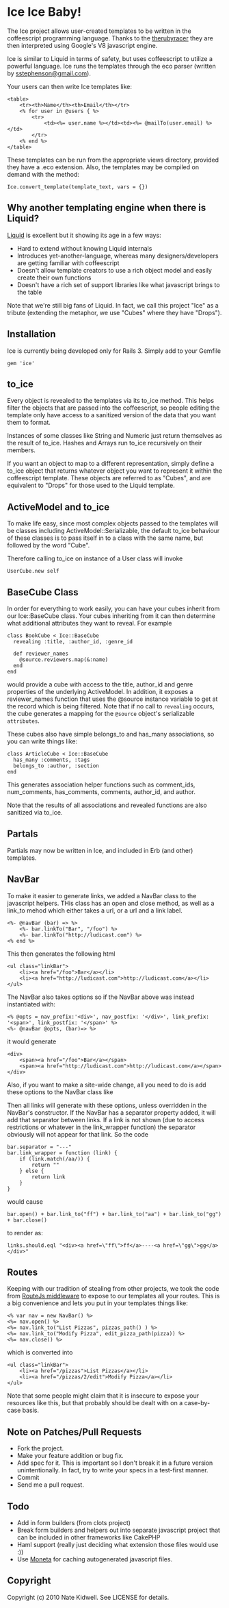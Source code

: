 # Ice Ice Baby!

The Ice project allows user-created templates to be written in the coffeescript programming language.  Thanks to the [therubyracer](http://github.com/cowboyd/therubyracer) they are then interpreted using Google's V8 javascript engine.

Ice is similar to Liquid in terms of safety, but uses coffeescript to utilize a powerful language.  Ice runs the templates through the eco parser (written by [sstephenson@gmail.com](https://github.com/sstephenson/eco)).

Your users can then write Ice templates like:

    <table>
        <tr><th>Name</th><th>Email</th></tr>
        <% for user in @users { %>
            <tr>
                <td><%= user.name %></td><td><%= @mailTo(user.email) %></td>
            </tr>
        <% end %>
    </table>

These templates can be run from the appropriate views directory, provided they have a .eco extension.  Also, the templates may be compiled on demand with the method:

    Ice.convert_template(template_text, vars = {})

## Why another templating engine when there is Liquid?

[Liquid](http://github.com/tobi/liquid) is excellent but it showing its age in a few ways:

* Hard to extend without knowing Liquid internals
* Introduces yet-another-language, whereas many designers/developers are getting familiar with coffeescript
* Doesn't allow template creators to use a rich object model and easily create their own functions
* Doesn't have a rich set of support libraries like what javascript brings to the table

Note that we're still big fans of Liquid.  In fact, we call this project "Ice" as a tribute (extending the metaphor, we use "Cubes" where they have "Drops").

## Installation

Ice is currently being developed only for Rails 3.  Simply add to your Gemfile

    gem 'ice'

## to_ice

Every object is revealed to the templates via its to_ice method.  This helps filter the objects that are passed into the coffeescript, so people editing the template only have access to a sanitized version of the data that you want them to format.

Instances of some classes like String and Numeric just return themselves as the result of to_ice.  Hashes and Arrays run to_ice recursively on their members.

If you want an object to map to a different representation, simply define a to_ice object that returns whatever object you want to represent it within the coffeescript template.  These objects are referred to as "Cubes", and are equivalent to "Drops" for those used to the Liquid template.

## ActiveModel and to_ice

To make life easy, since most complex objects passed to the templates will be classes including ActiveModel::Serializable, the default to_ice behaviour of these classes is to pass itself in to a class with the same name, but followed by the word "Cube".

Therefore calling to_ice on instance of a User class will invoke

    UserCube.new self

## BaseCube Class

In order for everything to work easily, you can have your cubes inherit from our Ice::BaseCube class.  Your cubes inheriting from it can then determine what additional attributes they want to reveal.  For example

    class BookCube < Ice::BaseCube
      revealing :title, :author_id, :genre_id

      def reviewer_names
        @source.reviewers.map(&:name)
      end
    end

would provide a cube with access to the title, author_id and genre properties of the underlying ActiveModel.  In addition, it exposes a reviewer_names function that uses the @source instance variable to get at the record which is being filtered.  Note that if no call to `revealing` occurs, the cube generates a mapping for the `@source` object's serializable `attributes`.

These cubes also have simple belongs_to and has_many associations, so you can write things like:

    class ArticleCube < Ice::BaseCube
      has_many :comments, :tags
      belongs_to :author, :section
    end

This generates association helper functions such as comment_ids, num_comments, has_comments, comments, author_id, and author.

Note that the results of all associations and revealed functions are also sanitized via to_ice.

## Partals

Partials may now be written in Ice, and included in Erb (and other) templates.

## NavBar

To make it easier to generate links, we added a NavBar class to the javascript helpers.  THis class has an open and close method, as well as a link_to mehod which either takes a url, or a url and a link label.

    <%- @navBar (bar) => %>
        <%- bar.linkTo("Bar", "/foo") %>
        <%- bar.linkTo("http://ludicast.com") %>
    <% end %>

This then generates the following html

    <ul class="linkBar">
        <li><a href="/foo">Bar</a></li>
        <li><a href="http://ludicast.com">http://ludicast.com</a></li>
    </ul>

The NavBar also takes options so if the NavBar above was instead instantiated with:

    <% @opts = nav_prefix:'<div>', nav_postfix: '</div>', link_prefix: '<span>', link_postfix: '</span>' %>
    <%- @navBar @opts, (bar)=> %>

it would generate

    <div>
        <span><a href="/foo">Bar</a></span>
        <span><a href="http://ludicast.com">http://ludicast.com</a></span>
    </div>

Also, if you want to make a site-wide change, all you need to do is add these options to the NavBar class like

    

Then all links will generate with these options, unless overridden in the NavBar's constructor.  If the NavBar has a separator property added, it will add that separator between links.  If a link is not shown (due to access restrictions or whatever in the link_wrapper function) the separator obviously will not appear for that link.  So the code

    bar.separator = "---"
    bar.link_wrapper = function (link) {
        if (link.match(/aa/)) {
            return ""
        } else {
            return link
        }
    }

would cause 

    bar.open() + bar.link_to("ff") + bar.link_to("aa") + bar.link_to("gg") + bar.close()

to render as:

    links.should.eql "<div><a href=\"ff\">ff</a>----<a href=\"gg\">gg</a></div>"

## Routes

Keeping with our tradition of stealing from other projects, we took the code from [RouteJs middleware](http://coderack.org/users/kossnocorp/middlewares/88-routesjs) to expose to our templates all your routes.  This is a big convenience and lets you put in your templates things like:

    <% var nav = new NavBar() %>
    <%= nav.open() %>
    <%= nav.link_to("List Pizzas", pizzas_path() ) %>
    <%= nav.link_to("Modify Pizza", edit_pizza_path(pizza)) %>
    <%= nav.close() %>

which is converted into

    <ul class="linkBar">
        <li><a href="/pizzas">List Pizzas</a></li>
        <li><a href="/pizzas/2/edit">Modify Pizza</a></li>
    </ul>

Note that some people might claim that it is insecure to expose your resources like this, but that probably should be dealt with on a case-by-case basis.

## Note on Patches/Pull Requests

* Fork the project.
* Make your feature addition or bug fix.
* Add spec for it. This is important so I don't break it in a future version unintentionally.  In fact, try to write your specs in a test-first manner.
* Commit
* Send me a pull request.

## Todo

* Add in form builders (from clots project)
* Break form builders and helpers out into separate javascript project that can be included in other frameworks like CakePHP
* Haml support (really just deciding what extension those files would use :))
* Use [Moneta](http://github.com/wycats/moneta) for caching autogenerated javascript files.

## Copyright

Copyright (c) 2010 Nate Kidwell. See LICENSE for details.